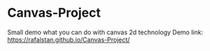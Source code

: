 # Canvas-Project
Small demo what you can do with canvas 2d technology
Demo link:
https://rafalstan.github.io/Canvas-Project/
